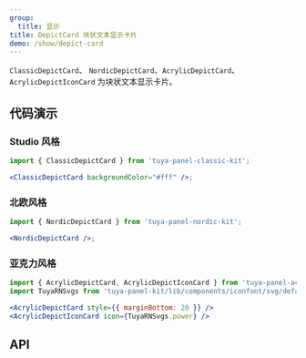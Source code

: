 ```yaml
---
group:
  title: 显示
title: DepictCard 块状文本显示卡片
demo: /show/depict-card
---
```


<Desc>

`ClassicDepictCard`、 `NordicDepictCard`、`AcrylicDepictCard`、`AcrylicDepictIconCard` 为块状文本显示卡片。

</Desc>

## 代码演示

### Studio 风格

```jsx
import { ClassicDepictCard } from 'tuya-panel-classic-kit';

<ClassicDepictCard backgroundColor="#fff" />;
```

### 北欧风格

```jsx
import { NordicDepictCard } from 'tuya-panel-nordic-kit';

<NordicDepictCard />;
```

### 亚克力风格

```jsx
import { AcrylicDepictCard, AcrylicDepictIconCard } from 'tuya-panel-acrylic-kit';
import TuyaRNSvgs from 'tuya-panel-kit/lib/components/iconfont/svg/defaultSvg';

<AcrylicDepictCard style={{ marginBottom: 20 }} />
<AcrylicDepictIconCard icon={TuyaRNSvgs.power} />
```

## API
